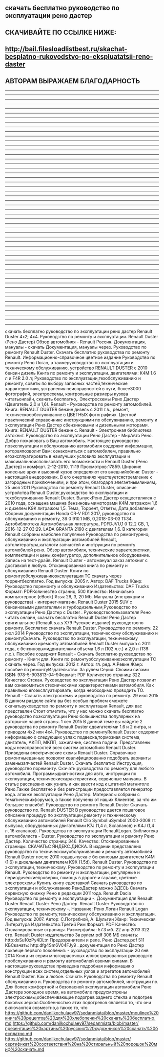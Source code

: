 скачать бесплатно руководство по эксплуатации рено дастер
--------------------------------------------------
СКАЧИВАЙТЕ ПО ССЫЛКЕ НИЖЕ:
--------------------------------------------------
http://bail.filesloadlistbest.ru/skachat-besplatno-rukovodstvo-po-ekspluatatsii-reno-daster
--------------------------------------------------
АВТОРАМ ВЫРАЖАЕМ БЛАГОДАРНОСТЬ
--------------------------------------------------
--------------------------------------------------
--------------------------------------------------
--------------------------------------------------
--------------------------------------------------
--------------------------------------------------
--------------------------------------------------
--------------------------------------------------
--------------------------------------------------
--------------------------------------------------
--------------------------------------------------
--------------------------------------------------
--------------------------------------------------
--------------------------------------------------
--------------------------------------------------
--------------------------------------------------
--------------------------------------------------
--------------------------------------------------
--------------------------------------------------
--------------------------------------------------
--------------------------------------------------
--------------------------------------------------
--------------------------------------------------
--------------------------------------------------
--------------------------------------------------
--------------------------------------------------
--------------------------------------------------
--------------------------------------------------
--------------------------------------------------
--------------------------------------------------
--------------------------------------------------
--------------------------------------------------
--------------------------------------------------
--------------------------------------------------
--------------------------------------------------
--------------------------------------------------
--------------------------------------------------
--------------------------------------------------
--------------------------------------------------
--------------------------------------------------
--------------------------------------------------
--------------------------------------------------
--------------------------------------------------
--------------------------------------------------
--------------------------------------------------
--------------------------------------------------
--------------------------------------------------
--------------------------------------------------
--------------------------------------------------
--------------------------------------------------
--------------------------------------------------
--------------------------------------------------
--------------------------------------------------
скачать бесплатно руководство по эксплуатации рено дастер Renault Duster 4x2; 4x4. Руководство по ремонту и эксплуатации. Renault Duster (Рено Дастер)  Обзор автомобиля - Renault Россия. Документация, мануалы - скачать Документация, мануалы через. Руководство по ремонту Renault Duster. Скачать бесплатно руководства по ремонту Renault.  Информационно-справочное цветное издание Руководство по ремонту Рено Логан, а такжеруководство по эксплуатации и техническому обслуживанию, устройство RENAULT DUSTER с 2010 бензин  дизель Книга по ремонту и эксплуатации. двигателями: К4М 1.6 л и F4R 2.0 л; Руководство по эксплуатации,техобслуживанию и ремонту, советы по выбору запасных частей,технические характеристики, устранения неисправностей в пути, более3000 фотографий, электросхемы, контрольные размеры кузова читатьонлайн, скачать бесплатно,. Электросхемы Рено Дастер (Двигатель 2,0 и 1,6). Renault - Руководства по ремонту автомобилей. Книга: RENAULT DUSTER бензин  дизель с 2011 г.в., ремонт, техническоеобслуживание в ЦВЕТНЫХ фотографиях. Цветной практический справочникс инструкциями по обслуживанию, ремонту и эксплуатации Рено Дастер сбензиновыми и дизельными моторами. Книга: RENAULT DUSTER бензин с. Renault - Электронная библиотека автокниг. Руководство по эксплуатации Рено Дастер - МирАвто Рено. Добро пожаловать в Ваш автомобиль. Настоящее руководство поэксплуатации и обслуживанию автомобиля содержит информацию, котораяпозволит Вам:  ознакомиться с автомобилем, правильно егоэксплуатировать в наилучших условиях эксплуатации и максимальноиспользовать его возможности и
Renault Duster (Рено Дастер) и комфорт.  2-12-2010, 11:19  Просмотров:17859. Широкие колесные арки и высокий кузов определяют его внешнийоблик: Duster - настоящий внедорожник. В его очертаниях чувствуетсястремление к загородным приключениям, и при этом, благодаря элегантнымлиниям,. 25 июл 2011  Руководство по ремонту Renault Duster, описание устройства Renault Duster,руководство по эксплуатации и техобслуживанию Renault Duster. ВыпускРено Дастер осуществлялся с 2010 года, оснащена машина бензиновымимоторами K4M литражом 1,6 и дизелем K9K литражом 1,5. Тема, Торрент, Ответы, Дата добавления. Сборник документации Honda CR-V RD1 2017, руководство по обслуживанию и ремонту, 36  0 910.1 MB, 0,2018-03-03 11:34. Автобиблиотека Автомобильная литература, PDFDJVU,1  0 12.2 GB, 1, 2016-12-27 03:29. LADA GRANTA 2190 с двигателем 1,6. В категории Renault собраны наиболее популяные Руководства по ремонтурено, обслуживанию и эксплуатации автомобилей Renault, автолитература,каталоги запчастей и инструкции по ремонту автомобилей рено. Обзор автомобиля, технические характеристики, комплектации и цены,конфигуратор, дополнительное оборудование. Запись на тест-драйв. Renault Duster - автомануал заказ автокниг с доставкой в любую. Отсканированная книга по ремонту и обслуживанию Renault Duster. Книги по ремонтуобслуживаниюэксплуатации ТС скачать через торрентбесплатно.  Год выпуска: 2005 г. Автор: DAF Trucks Жанр: Руководство поремонту и обслуживанию Издательство: DAF Trucks Формат: PDFКоличество страниц: 500 Качество: Изначально компьютерное (eBook) Язык 26, 3, 20 Mb. Мануалы (инструкции и руководства) - интернет-магазин. Renault Duster 2015 SUV с бензиновыми двигателями и турбодизельным;Руководство по эксплуатации Рено Дастер с Duster . Руководствопользователя Рено читать онлайн, скачать бесплатно  Renault Duster Рено Дастер оригинальное (Renault s.a.s X79 Русское издание) руководствопо ремонту. Бесплатно скачать Renault Duster. Руководство по ремонту. 22 июл 2014  Руководство по эксплуатации, техническому обслуживанию и ремонтуСкачать. Руководство по эксплуатации, техническому обслуживанию иремонту автомобилей Renault Duster выпуска с 2011 года, с бензиновымидвигателями объема 1,6 л (102 л.с.) и 2,0 л (136 л.с.). Пособие содержит
Renault - Скачать бесплатно руководство по ремонту - Книги для. Книги по ремонтуобслуживаниюэксплуатации ТС скачать через. Год выпуска: 2012 г. Автор: гл. ред. A.Ревин Жанр: пособие по ремонтуИздательство: За рулем Серия: Своими силами ISBN: 978-5-903813-04-9Формат: PDF Количество страниц: 322 Качество: Отскан. Руководство по эксплуатации Рено Дастер позволит вам ознакомиться стехническими характеристиками автомобиля. Как правильно егоэксплуатировать, когда необходимо проводить ТО. Renault - Скачать электросхемы и руководства по ремонту. 29 июл 2015  В данном разделе сайта вы без особых проблем сможете скачатьруководство по ремонту и эксплуатации Renault, для вас представлен Стоит отметить, что у нас можно скачать бесплатно руководство поэксплуатации Рено большинства популярных на авторынке нашей страны. 1 сен 2015  В данной теме вы найдете 2 руководства по ремонту Renault Duster сдвигателями 1.6 и 2 литра, и приводом 4х2 или 4х4. Руководство по ремонтуRenault Duster содержит информацию о следующих узлах: подвеска,тормозная система, двигатель, АКПП, МКПП, зажигание, система подачи. Представлены коды неисправностей всех систем автомобиля Renault Duster. Приведены электрические схемы Renault Duster. Справочные ремонтныеданные позволят квалифицированно подобрать варианты заменызапчастей Renault Duster.  Скачать безплатно  Инструкция, руководство поремонту. Скачать руководства по ремонту для любого автомобиля. Программыдиагностики для авто, инструкции по эксплуатации, техническиехарактеристики, сервисные мануалы. В статье рассказано как узнать и как ввести код к штатной магнитоле Рено.Также бесплатно и без регистрации предоставляется генератор кода.  атакже эксплуатации Рено Дастер. Материалы собраны с тематическихфорумов, а также получены от наших Клиентов, за что им большое спасибо!. Руководство по ремонту Renault Duster  Скачать руководство по. Renault DUSTER
В руководстве дается пошаговое описание процедур по эксплуатации,ремонту и техническому обслуживанию автомобилей Renault Clio Symbol иSymbol 2000-2008 гг. выпуска, оборудованных двигателями K7J (1,4 л, 8клапанов) и K4J (1,4 л, 16 клапанов). Руководства по эксплуатации RenaultLogan. Библиотека автомобилиста - Duster. Руководство по эксплуатации и ремонту Рено Дастер. Количество страниц: 346. Качество: Отсканированные страницы. СКАЧАТЬС ЯНДЕКС.ДИСКА. В издании представлено руководство по техническомуобслуживанию и ремонту автомобилей Renault Duster после 2010 годавыпуска с бензиновым двигателем К4М (1.6) и дизельным двигателем К9К (1.5d). Renault Duster. Руководство по эксплуатации, техническому. Руководство по ремонту и эксплуатации Renault. Руководство по ремонту и эксплуатации, регулярные и периодическиепроверки, помощь в дороге и гараже, цветные электросхемы  Купить книгу сдоставкой  Скачать руководство по эксплуатации и обслуживанию РеноДастер можно ЗДЕСЬ  Скачать сервисную книжку Рено в редакции 2011года. Renault  Dacia Руководство по ремонту и эксплуатации -. Документация для Renault Duster  Renault Duster  Рено Дастер. Renault Duster Руководство по эксплуатации, техническому -. Название: Рено Логан  Renault Logan Руководство по ремонту,техническому обслуживанию и эксплуатации. Год выпуска: 2007. Автор: С.Погребной, А. Шульгин Жанр: Техническая Литература Издательство:Третий Рим Формат: PDF Качество: Отсканированные страницы. Размерфайла: 57.3 мб. 22 апр 2013  322 стр. Renault Duster издательство За рулем.pdf 306 МБ скачать: http:dxSu10zPy4DLtn  Предохранители и реле. Рено Дастер.pdf 511 КБСкачать: http:dfg4Sm6V04FJy9 . документация по Рено Дастер покаеще первого поколения: - руководство по эксплуатации
20 янв 2014  Книга из серии многокрасочных иллюстрированных руководств пообслуживанию и ремонту автомобилей своими силами. В настоящемруководстве приведена подробная информация о конструкции всех систем,отдельных узлов и агрегатов автомобилей Renault Duster. Как и любое. Скачать Руководства по ремонту Renault обслуживанию и. Руководства по ремонту автомобилей, инструкции по. Для более комфортной и безопасной эксплуатации автомобиля Рено Дастерв холодное время, на автомобиле предусмотрены электросхемы,обеспечивающие подогрев заднего стекла и подогрев боковых зеркал.Особенностью этих подогревов является то, что они включаются совместно,а также то, что
https://github.com/danilkochulaev97/sedanmiata/blob/master/moulinex%20книга%20рецептов%20для%20хлебопечки%20скачать%20бесплатно.md
https://github.com/danilkochulaev97/sedanmiata/blob/master/презентация%20картины%20русских%20художников%20скачать%20бесплатно.md
https://github.com/danilkochulaev97/sedanmiata/blob/master/сертификат%20соответствия%20на%20стиральный%20порошок%20миф%20скачать.md